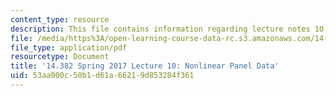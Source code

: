 ```yaml
---
content_type: resource
description: This file contains information regarding lecture notes 10.
file: /media/https%3A/open-learning-course-data-rc.s3.amazonaws.com/14-382-econometrics-spring-2017/53aa000c50b1d61a66219d853284f361_MIT14_382S17_lec10.pdf
file_type: application/pdf
resourcetype: Document
title: '14.382 Spring 2017 Lecture 10: Nonlinear Panel Data'
uid: 53aa000c-50b1-d61a-6621-9d853284f361
---
```

